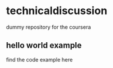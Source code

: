 # technicaldiscussion
dummy repository for the coursera 

## hello world example 

find the code example here 
